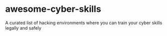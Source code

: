 # awesome-cyber-skills
A curated list of hacking environments where you can train your cyber skills legally and safely
